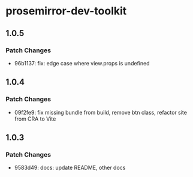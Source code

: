 # prosemirror-dev-toolkit

## 1.0.5

### Patch Changes

- 96b1137: fix: edge case where view.props is undefined

## 1.0.4

### Patch Changes

- 09f2fe9: fix missing bundle from build, remove btn class, refactor site from CRA to Vite

## 1.0.3

### Patch Changes

- 9583d49: docs: update README, other docs
